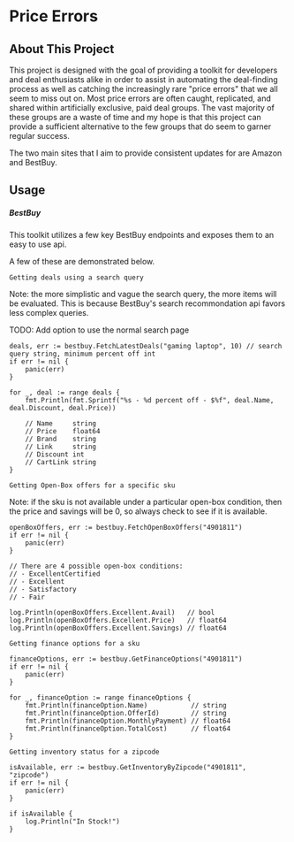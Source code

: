# Price Errors
## About This Project
This project is designed with the goal of providing a toolkit for developers and deal enthusiasts alike in order to assist in automating the deal-finding process as well as catching the increasingly rare "price errors" that we all seem to miss out on. Most price errors are often caught, replicated, and shared within artificially exclusive, paid deal groups. The vast majority of these groups are a waste of time and my hope is that this project can provide a sufficient alternative to the few groups that do seem to garner regular success.

The two main sites that I aim to provide consistent updates for are Amazon and BestBuy.

## Usage
##### BestBuy
This toolkit utilizes a few key BestBuy endpoints and exposes them to an easy to use api.

A few of these are demonstrated below.



```Getting deals using a search query```

Note: the more simplistic and vague the search query, the more items will be evaluated. This is because BestBuy's search recommondation api favors less complex queries.

TODO: Add option to use the normal search page
```
deals, err := bestbuy.FetchLatestDeals("gaming laptop", 10) // search query string, minimum percent off int
if err != nil {
	panic(err)
}

for _, deal := range deals {
	fmt.Println(fmt.Sprintf("%s - %d percent off - $%f", deal.Name, deal.Discount, deal.Price))
	
	// Name     string
	// Price    float64
	// Brand    string
	// Link     string
	// Discount int
	// CartLink string
}
```

```Getting Open-Box offers for a specific sku```

Note: if the sku is not available under a particular open-box condition, then the price and savings will be 0, so always check to see if it is available.
```
openBoxOffers, err := bestbuy.FetchOpenBoxOffers("4901811")
if err != nil {
	panic(err)
}

// There are 4 possible open-box conditions:
// - ExcellentCertified
// - Excellent
// - Satisfactory
// - Fair

log.Println(openBoxOffers.Excellent.Avail)   // bool
log.Println(openBoxOffers.Excellent.Price)   // float64
log.Println(openBoxOffers.Excellent.Savings) // float64
```

```Getting finance options for a sku```

```
financeOptions, err := bestbuy.GetFinanceOptions("4901811")
if err != nil {
	panic(err)
}

for _, financeOption := range financeOptions {
	fmt.Println(financeOption.Name)           // string
	fmt.Println(financeOption.OfferId)        // string
	fmt.Println(financeOption.MonthlyPayment) // float64
	fmt.Println(financeOption.TotalCost)      // float64
}
```

```Getting inventory status for a zipcode```

```
isAvailable, err := bestbuy.GetInventoryByZipcode("4901811", "zipcode")
if err != nil {
	panic(err)
}

if isAvailable {
	log.Println("In Stock!")
}
```
